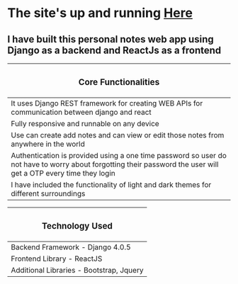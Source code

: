 # The site's up and running [Here](https://personalnotes-frontend.netlify.app)

## I have built this personal notes web app using Django as a backend and ReactJs as a frontend

<table class="table table-light border border-success border-5">
    <thead>
      <tr>
        <th scope="col" class='text-center'><h3>Core Functionalities</h3></th>
      </tr>
    </thead>
    <tbody class="table-group-divider">
    <tr>
        <td>It uses Django REST framework for creating WEB APIs for communication between django and react</td>
    </tr>
     <tr>
        <td>Fully responsive and runnable on any device</td>
     </tr>
     <tr>
        <td>Use can create add notes and can view or edit those notes from anywhere in the world</td>
     </tr>
     <tr>
        <td>Authentication is provided using a one time password so user do not have to worry about forgotting their password the user will get a OTP every time they login</td>
     </tr>
     <tr>
        <td>I have included the functionality of light and dark themes for different surroundings</td>
     </tr>
    </tbody>
  </table>    
  
   <table class="table table-light border border-success border-5 mt-5">
    <thead>
      <tr>
        <th scope="col" class='text-center'><h3>Technology Used</h3></th>
      </tr>
    </thead>
    <tbody class="table-group-divider">
     <tr>
        <td>Backend Framework - Django 4.0.5</td>
     </tr>     
     <tr>
        <td>Frontend Library - ReactJS</td>
     </tr>
     <tr>
        <td>Additional Libraries - Bootstrap, Jquery</td>
     </tr>    
    </tbody>
  </table>     
 
